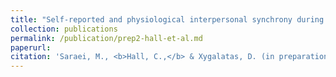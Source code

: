 ```yaml
---
title: "Self-reported and physiological interpersonal synchrony during religious group ritual"
collection: publications
permalink: /publication/prep2-hall-et-al.md
paperurl:
citation: 'Saraei, M., <b>Hall, C.,</b> & Xygalatas, D. (in preparation). Self-reported and physiological interpersonal synchrony during religious group ritual.'
---
```

